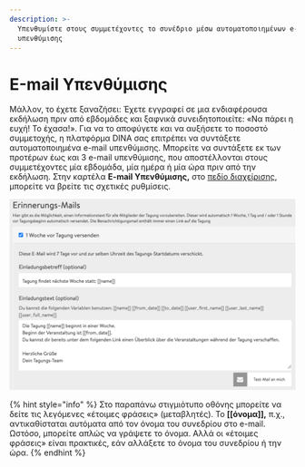 ```yaml
---
description: >-
  Υπενθυμίστε στους συμμετέχοντες το συνέδριο μέσω αυτοματοποιημένων e-mail
  υπενθύμισης
---
```


# Ε-mail Υπενθύμισης

Μάλλον, το έχετε ξαναζήσει: Έχετε εγγραφεί σε μια ενδιαφέρουσα εκδήλωση πριν από εβδομάδες και ξαφνικά συνειδητοποιείτε: «Να πάρει η ευχή! Το έχασα!». Για να το αποφύγετε και να αυξήσετε το ποσοστό συμμετοχής, η πλατφόρμα DINA σας επιτρέπει να συντάξετε αυτοματοποιημένα e-mail υπενθύμισης. Μπορείτε να συντάξετε εκ των προτέρων έως και 3 e-mail υπενθύμισης, που αποστέλλονται στους συμμετέχοντες μία εβδομάδα, μία ημέρα ή μία ώρα πριν από την εκδήλωση. Στην καρτέλα **E-mail Υπενθύμισης,** στο [πεδίο διαχείρισης](https://app.gitbook.com/@dina-international/s/manual/v/gre/funktionalitaeten/admin-page), μπορείτε να βρείτε τις σχετικές ρυθμίσεις.

![&#x3A1;&#x3CD;&#x3B8;&#x3BC;&#x3B9;&#x3C3;&#x3B7; &#x3C4;&#x3C9;&#x3BD; e-mail &#x3C5;&#x3C0;&#x3B5;&#x3BD;&#x3B8;&#x3CD;&#x3BC;&#x3B9;&#x3C3;&#x3B7;&#x3C2;](../../.gitbook/assets/erinnerungsmails.png)

{% hint style="info" %}
Στο παραπάνω στιγμιότυπο οθόνης μπορείτε να δείτε τις λεγόμενες «έτοιμες φράσεις» \(μεταβλητές\). Το **\[\[όνομα\]\],** π.χ., αντικαθίσταται αυτόματα από τον όνομα του συνεδρίου στο e-mail. Ωστόσο, μπορείτε απλώς να γράψετε το όνομα. Αλλά οι «έτοιμες φράσεις» είναι πρακτικές, εάν αλλάξετε το όνομα του συνεδρίου ή την ώρα.
{% endhint %}

